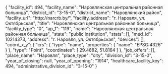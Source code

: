 {
    "facility_id": 494,
    "facility_name": "Наровлянская центральная районная больница",
    "district_id": "3-15-0",
    "district_name": "Наровлянский район",
    "facility_url": "http:\/\/narcrb.by\/",
    "facility_address": "г. Наровля, ул. Октябрьская",
    "title": "Наровлянская центральная районная больница",
    "facility_type": "0",
    "ap_1": "119",
    "name": "Наровлянская центральная районная больница",
    "state": "public institution",
    "stats": [],
    "med_id": 10214373,
    "address": "г. Наровля, ул. Октябрьская",
    "devices": [],
    "coord_x_y": {
        "crs": {
            "type": "name",
            "properties": {
                "name": "EPSG:4326"
            }
        },
        "type": "Point",
        "coordinates": [
            29.4882,
            51.8164
        ]
    },
    "job_offers": [],
    "place_name": "Наровля",
    "place_type": "city",
    "division_id": "3-15-0",
    "year_of_closing": null,
    "year_of_opening": "1914",
    "healthcare_facility_key": 494,
    "administrative_division_id": "3-15-0"
}